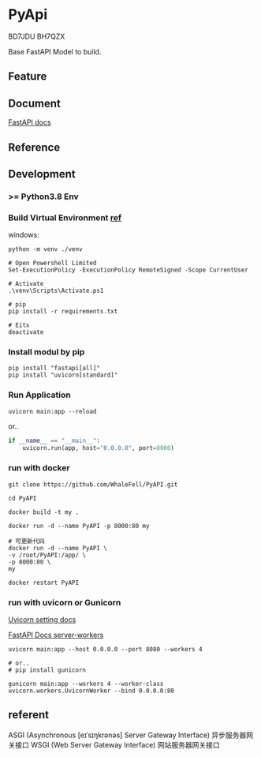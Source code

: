 # PyApi

BD7JDU BH7QZX

Base FastAPI Model to build.

## Feature

## Document

[FastAPI docs](https://fastapi.tiangolo.com/zh/)

## Reference

## Development

### >= Python3.8 Env

### Build Virtual Environment [ref](https://docs.python.org/3/library/venv.html)

windows:

```shell
python -m venv ./venv

# Open Powershell Limited
Set-ExecutionPolicy -ExecutionPolicy RemoteSigned -Scope CurrentUser

# Activate
.\venv\Scripts\Activate.ps1

# pip
pip install -r requirements.txt

# Eitx
deactivate 
```

### Install modul by pip

```shell
pip install "fastapi[all]"
pip install "uvicorn[standard]"
```

### Run Application

```shell
uvicorn main:app --reload
```

or..

```python
if __name__ == "__main__":
    uvicorn.run(app, host="0.0.0.0", port=8000)
```

### run with docker

```shell
git clone https://github.com/WhaleFell/PyAPI.git

cd PyAPI

docker build -t my .

docker run -d --name PyAPI -p 8000:80 my

# 可更新代码
docker run -d --name PyAPI \
-v /root/PyAPI:/app/ \
-p 8000:80 \
my

docker restart PyAPI
```

### run with uvicorn or Gunicorn

[Uvicorn setting docs](https://www.uvicorn.org/settings/)

[FastAPI Docs server-workers](https://fastapi.tiangolo.com/deployment/server-workers/)

```shell
uvicorn main:app --host 0.0.0.0 --port 8080 --workers 4

# or..
# pip install gunicorn

gunicorn main:app --workers 4 --worker-class uvicorn.workers.UvicornWorker --bind 0.0.0.0:80
```

## referent

ASGI (Asynchronous [eɪˈsɪŋkrənəs] Server Gateway Interface)  异步服务器网关接口
WSGI (Web Server Gateway Interface) 网站服务器网关接口
